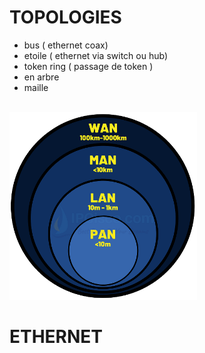 <link rel="stylesheet" href="./style.css"/>

# TOPOLOGIES

- bus ( ethernet coax)
- etoile ( ethernet via switch ou hub)
- token ring ( passage de token )
- en arbre 
- maille

<br>
<img src="./images/type-reseau.png" width="300px" class="img-center">

<br>

# ETHERNET